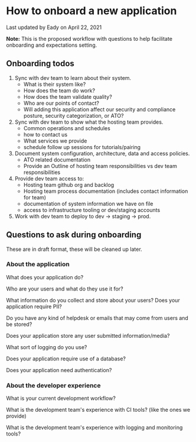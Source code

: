 # How to onboard a new application

Last updated by Eady on April 22, 2021

__Note:__ This is the proposed workflow with questions to help facilitate onboarding and expectations setting.

## Onboarding todos

1. Sync with dev team to learn about their system.
   * What is their system like?
   * How does the team do work?
   * How does the team validate quality?
   * Who are our points of contact?
   * Will adding this application affect our security and compliance posture, security categorization, or ATO?
1. Sync with dev team to show what the hosting team provides.
   * Common operations and schedules
   * how to contact us
   * What services we provide
   * schedule follow up sessions for tutorials/pairing
1. Document system configuration, architecture, data and access policies.
    * ATO related documentation
    * Provide an Outline of hosting team responsibilities vs dev team responsibilities
1. Provide dev team access to:
    * Hosting team github org and backlog
    * Hosting team process documentation (includes contact information for team)
    * documentation of system information we have on file
    * access to infrastructure tooling or dev/staging accounts
1. Work with dev team to deploy to dev -> staging -> prod.

## Questions to ask during onboarding

These are in draft format, these will be cleaned up later.

### About the application

What does your application do?

Who are your users and what do they use it for?

What information do you collect and store about your users? Does your application require PII?

Do you have any kind of helpdesk or emails that may come from users and be stored?

Does your application store any user submitted information/media?

What sort of logging do you use?

Does your application require use of a database?

Does your application need authentication?

### About the developer experience

What is your current development workflow?

What is the development team's experience with CI tools? (like the ones we provide)

What is the development team's experience with logging and monitoring tools?
